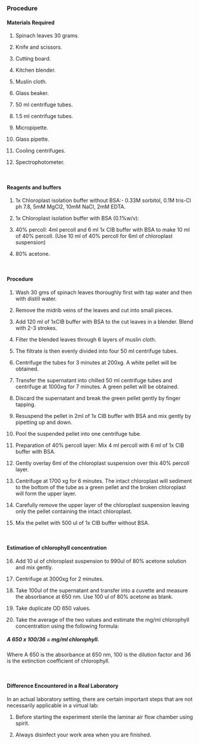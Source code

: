 ### Procedure

#### Materials  Required
 
1. Spinach leaves 30 grams.

2. Knife and scissors.

3. Cutting board.

4. Kitchen blender.

5. Muslin cloth.

6. Glass beaker.

7. 50 ml centrifuge tubes.

8. 1.5 ml centrifuge tubes.

9. Micropipette.

10. Glass pipette.

11. Cooling centrifuges.

12. Spectrophotometer.
 

&nbsp;


#### Reagents and buffers

1. 1x Chloroplast isolation buffer without BSA:-  0.33M sorbitol, 0.1M tris-Cl ph 7.8, 5mM MgCl2, 10mM NaCl, 2mM EDTA.

2. 1x Chloroplast isolation buffer with BSA (0.1%w/v):

3. 40% percoll: 4ml percoll and 6 ml 1x CIB buffer with BSA to make 10 ml of 40% percoll. (Use 10 ml of 40% percoll for 6ml of chloroplast suspension)

4. 80% acetone.


&nbsp;

 

#### Procedure
 
1. Wash 30 gms of spinach leaves thoroughly first with tap water and then with distill water.

2. Remove the midrib veins of the leaves and cut into small pieces.

3. Add 120 ml of 1xCIB buffer with BSA to the cut leaves in a blender. Blend with 2-3 strokes.

4. Filter the blended leaves through 6 layers of muslin cloth.

5. The filtrate is then evenly divided into four 50 ml centrifuge tubes.

6. Centrifuge the tubes for 3 minutes at 200xg. A white pellet will be obtained.

7. Transfer the supernatant into chilled 50 ml centrifuge tubes and centrifuge at 1000xg for 7 minutes. A green pellet will be obtained.

8. Discard the supernatant and break the green pellet gently by finger tapping.

9. Resuspend the pellet in 2ml of 1x CIB buffer with BSA and mix gently by pipetting up and down.

10. Pool the suspended pellet into one centrifuge tube.

11. Preparation of 40% percoll layer: Mix 4 ml percoll with 6 ml of 1x CIB buffer with BSA.

12. Gently overlay 6ml of the chloroplast suspension over this 40% percoll layer.

13. Centrifuge at 1700 xg for 6 minutes. The intact chloroplast will sediment to the bottom of the tube as a green pellet and the broken chloroplast will form the upper layer.

14. Carefully remove the upper layer of the chloroplast suspension leaving only the pellet containing the intact chloroplast.

15. Mix the pellet with 500 ul of 1x CIB buffer without BSA.

 
&nbsp;



#### Estimation of chlorophyll concentration

16. Add 10 ul of chloroplast suspension to 990ul of 80% acetone solution and mix gently.

17. Centrifuge at 3000xg for 2 minutes.

18. Take 100ul of the supernatant and transfer into a cuvette and measure the absorbance at 650 nm. Use 100 ul of 80% acetone as blank.

19. Take duplicate OD 650 values.

20. Take the average of the two values and estimate the mg/ml chlorophyll concentration using the following formula:


##### A 650 x 100/36 = mg/ml chlorophyll. 
Where A 650 is the absorbance at 650 nm, 100 is the dilution factor and 36 is the extinction coefficient of chlorophyll.

 

&nbsp;


#### Difference Encountered in a Real Laboratory

In an actual laboratory setting, there are certain important steps that are not necessarily applicable   in a virtual lab:

1.    Before starting the experiment sterile the laminar air flow chamber using spirit.

2.    Always disinfect your work area when you are finished.

